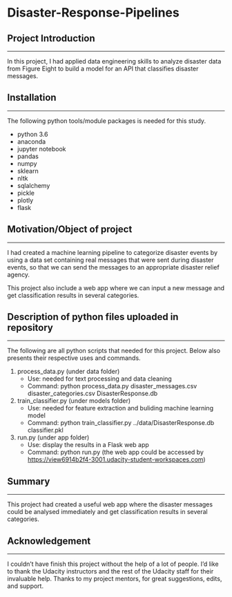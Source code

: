 # Disaster-Response-Pipelines

## Project Introduction
---
In this project, I had applied data engineering skills to analyze disaster data from Figure Eight to build a model for an API that classifies disaster messages.

## Installation
---
The following python tools/module packages is needed for this study.
- python 3.6
- anaconda
- jupyter notebook
- pandas
- numpy
- sklearn
- nltk
- sqlalchemy
- pickle
- plotly
- flask

## Motivation/Object of project
---

I had created a machine learning pipeline to categorize disaster events by using a data set containing real messages that were sent during disaster events, so that we can send the messages to an appropriate disaster relief agency.

This project also include a web app where we can input a new message and get classification results in several categories.

## Description of python files uploaded in repository
---

The following are all python scripts that needed for this project. Below also presents their respective uses and commands. 

1. process_data.py (under data folder) 
    -  Use: needed for text processing and data cleaning
    -  Command: python process_data.py disaster_messages.csv disaster_categories.csv DisasterResponse.db
2. train_classifier.py (under models folder)
    -  Use: needed for feature extraction and buliding machine learning model
    -  Command: python train_classifier.py ../data/DisasterResponse.db classifier.pkl
3. run.py (under app folder)
    -  Use: display the results in a Flask web app
    -  Command: python run.py (the web app could be accessed by https://view6914b2f4-3001.udacity-student-workspaces.com)

 ## Summary
---

This project had created a useful web app where the disaster messages could be analysed immediately and get classification results in several categories. 

 ## Acknowledgement
---
I couldn’t have finish this project without the help of a lot of people. I’d like to thank the Udacity instructors and the rest of the Udacity staff for their invaluable help. Thanks to my project mentors, for great suggestions, edits, and support.
